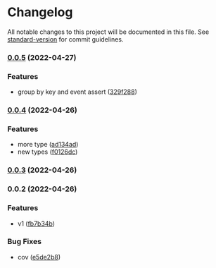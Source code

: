# Changelog

All notable changes to this project will be documented in this file. See [standard-version](https://github.com/conventional-changelog/standard-version) for commit guidelines.

### [0.0.5](https://github.com/Soontao/cds-internal-tool/compare/v0.0.4...v0.0.5) (2022-04-27)


### Features

* group by key and event assert ([329f288](https://github.com/Soontao/cds-internal-tool/commit/329f288f7c875dcd3cae210885991da486bf8f65))

### [0.0.4](https://github.com/Soontao/cds-internal-tool/compare/v0.0.3...v0.0.4) (2022-04-26)


### Features

* more type ([ad134ad](https://github.com/Soontao/cds-internal-tool/commit/ad134ada0ef4b69e35dd836effbd66b371b1f8bc))
* new types ([f0126dc](https://github.com/Soontao/cds-internal-tool/commit/f0126dc2f18c7f60799ea6822acaf5f48bc4eaa5))

### [0.0.3](https://github.com/Soontao/cds-internal-tool/compare/v0.0.2...v0.0.3) (2022-04-26)

### 0.0.2 (2022-04-26)


### Features

* v1 ([fb7b34b](https://github.com/Soontao/cds-internal-tool/commit/fb7b34b1763bad88c0e3115be6d173604c7b5c06))


### Bug Fixes

* cov ([e5de2b8](https://github.com/Soontao/cds-internal-tool/commit/e5de2b8d978a4d1021cccf2a26f6221cbd636be9))
